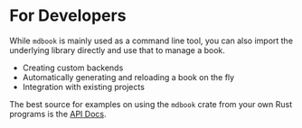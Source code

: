 # For Developers

While `mdbook` is mainly used as a command line tool, you can also import the 
underlying library directly and use that to manage a book. 

- Creating custom backends 
- Automatically generating and reloading a book on the fly 
- Integration with existing projects

The best source for examples on using the `mdbook` crate from your own Rust 
programs is the [API Docs].


[API Docs]: https://docs.rs/mdbook